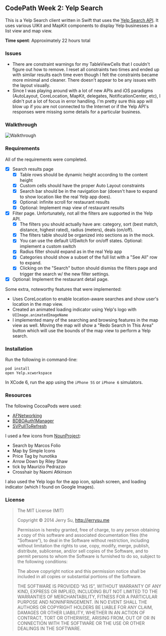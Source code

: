 ## CodePath Week 2: Yelp Search

This is a Yelp Search client written in Swift that uses the [Yelp Search API](http://www.yelp.com/developers/documentation/v2/search_api). It uses various UIKit and MapKit components to display Yelp businesses in a list view and map view.

**Time spent**: Approximately 22 hours total

### Issues

* There are constraint warnings for my TableViewCells that I couldn't figure out how to remove. I reset all constraints two times and ended up with similar results each time even though I felt the constraints became more minimal and cleaner. There doesn't appear to be any issues with the layout visually.
* Since I was playing around with a lot of new APIs and iOS paradigms (AutoLayout, CoreLocation, MapKit, delegates, NotificationCenter, etc), I didn't put a lot of focus in error handling. I'm pretty sure this app will blow up if you are not connected to the Internet or if the Yelp API's responses were missing some details for a particular business.

### Walkthrough

![Walkthrough](Yelp.gif)

### Requirements

All of the requirements were completed.

  * [x] Search results page
    * [x] Table rows should be dynamic height according to the content height
    * [x] Custom cells should have the proper Auto Layout constraints
    * [x] Search bar should be in the navigation bar (doesn't have to expand to show location like the real Yelp app does).
    * [x] Optional: infinite scroll for restaurant results
    * [x] Optional: Implement map view of restaurant results
  * [x] Filter page. Unfortunately, not all the filters are supported in the Yelp API.
    * [x] The filters you should actually have are: category, sort (best match, distance, highest rated), radius (meters), deals (on/off).
    * [x] The filters table should be organized into sections as in the mock.
    * [x] You can use the default UISwitch for on/off states. Optional: implement a custom switch
    * [x] Radius filter should expand as in the real Yelp app
    * [x] Categories should show a subset of the full list with a "See All" row to expand.
    * [x] Clicking on the "Search" button should dismiss the filters page and trigger the search w/ the new filter settings.
  * [x] Optional: Implement the restaurant detail page.

Some extra, noteworthy features that were implemented:

  * Uses CoreLocation to enable location-aware searches and show user's location in the map view.
  * Created an animated loading indicator using Yelp's logo with `UIImage.animatedImageName` 
  * I implemented many of the searching and browsing features in the map view as well. Moving the map will show a "Redo Search In This Area" button which will use the bounds of the map view to perform a Yelp search.

### Installation

Run the following in command-line:

```
pod install
open Yelp.xcworkspace
```

In XCode 6, run the app using the `iPhone 5S` or `iPhone 6` simulators.

### Resources

The following CocoaPods were used:

  * [AFNetworking](https://github.com/AFNetworking/AFNetworking)
  * [BDBOAuth1Manager](https://github.com/bdbergeron/BDBOAuth1Manager)
  * [SVPullToRefresh](https://github.com/samvermette/SVPullToRefresh)

I used a few icons from [NounProject](http://thenounproject.com/):

  * Search by Marcos Folio
  * Map by Simple Icons
  * Price Tag by hunotika
  * Arrow Down by Riley Shaw
  * tick by Maurizio Pedrazzo
  * Crosshair by Naomi Atkinson

I also used the Yelp logo for the app icon, splash screen, and loading indicator (which I found on Google Images).

### License

> The MIT License (MIT)
>
> Copyright © 2014 Jerry Su, http://jerrysu.me
>
> Permission is hereby granted, free of charge, to any person obtaining a copy of
> this software and associated documentation files (the “Software”), to deal in
> the Software without restriction, including without limitation the rights to
> use, copy, modify, merge, publish, distribute, sublicense, and/or sell copies of
> the Software, and to permit persons to whom the Software is furnished to do so,
> subject to the following conditions:
>
> The above copyright notice and this permission notice shall be included in all
> copies or substantial portions of the Software.
>
> THE SOFTWARE IS PROVIDED “AS IS”, WITHOUT WARRANTY OF ANY KIND, EXPRESS OR
> IMPLIED, INCLUDING BUT NOT LIMITED TO THE WARRANTIES OF MERCHANTABILITY, FITNESS
> FOR A PARTICULAR PURPOSE AND NONINFRINGEMENT. IN NO EVENT SHALL THE AUTHORS OR
> COPYRIGHT HOLDERS BE LIABLE FOR ANY CLAIM, DAMAGES OR OTHER LIABILITY, WHETHER
> IN AN ACTION OF CONTRACT, TORT OR OTHERWISE, ARISING FROM, OUT OF OR IN
> CONNECTION WITH THE SOFTWARE OR THE USE OR OTHER DEALINGS IN THE SOFTWARE.
